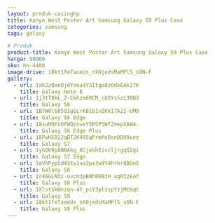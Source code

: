 ```yaml
---
layout: produk-casinghp
title: Kanye West Poster Art Samsung Galaxy S9 Plus Case
categories: samsung
tags: galaxy

# Produk
product-title: Kanye West Poster Art Samsung Galaxy S9 Plus Case
harga: 90000
sku: hn-4400
image-drive: 18kt1feTaoeUs_nXOjedsMaMPl5_sON-F
gallery:
  - url: 1ahJzQxeDjdYxea4Y3Itge8zOdkEAk27K
    title: Galaxy Note 8
  - url: 1j3tT8kL_Z-Ckhzm6RCM_cbGYsSzL3BOJ
    title: Galaxy S6
  - url: 1BTW0l685Q1gGLrKB1b1vIKkI7A22-UM9
    title: Galaxy S6 Edge
  - url: 18suMQFoOFWQVswxY5RSP5Wf2mepXAW4-
    title: Galaxy S6 Edge Plus
  - url: 18PwHE022qDT2K495qPrmPoBseDDU9sez
    title: Galaxy S7
  - url: 1yGOK6pAN8Akq_8CjeUhEixcljrgqQ2gi
    title: Galaxy S7 Edge
  - url: 1eVhPyp5d43tw1va3px3w9Y4hrkr8BUn5
    title: Galaxy S8
  - url: 1r46GLNXz-uvcm3pBNh0DB3H_ugRIzEof
    title: Galaxy S8 Plus
  - url: 1XlstSkWnzqn-4Y_pcY3plzspYzjMtKqt
    title: Galaxy S9
  - url: 18kt1feTaoeUs_nXOjedsMaMPl5_sON-F
    title: Galaxy S9 Plus
---
```

